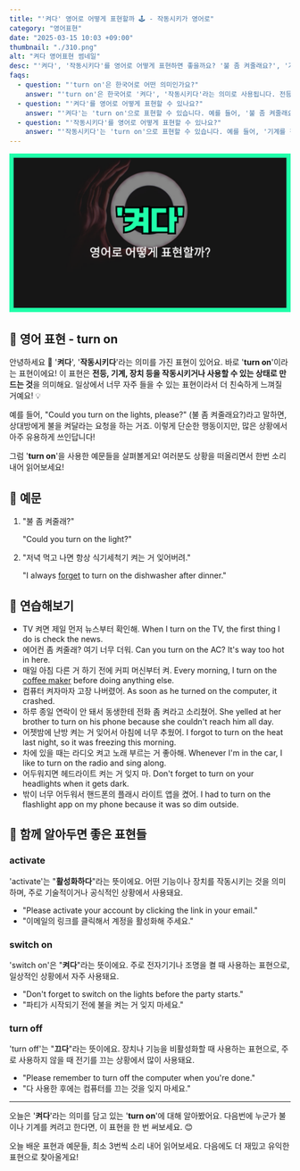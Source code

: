```yaml
---
title: "'켜다' 영어로 어떻게 표현할까 🕹️ - 작동시키가 영어로"
category: "영어표현"
date: "2025-03-15 10:03 +09:00"
thumbnail: "./310.png"
alt: "켜다 영어표현 썸네일"
desc: "'켜다', '작동시키다'를 영어로 어떻게 표현하면 좋을까요? '불 좀 켜줄래요?', '기계를 작동시켜 주세요'를 영어로 표현하는 법을 배워봅시다. 다양한 예문을 통해서 연습하고 본인의 표현으로 만들어 보세요."
faqs:
  - question: "'turn on'은 한국어로 어떤 의미인가요?"
    answer: "'turn on'은 한국어로 '켜다', '작동시키다'라는 의미로 사용됩니다. 전등이나 기계 등을 작동시키는 상황에서 자주 쓰이는 표현이에요."
  - question: "'켜다'를 영어로 어떻게 표현할 수 있나요?"
    answer: "'켜다'는 'turn on'으로 표현할 수 있습니다. 예를 들어, '불 좀 켜줄래요?'는 'Could you turn on the lights, please?'로 말할 수 있어요."
  - question: "'작동시키다'를 영어로 어떻게 표현할 수 있나요?"
    answer: "'작동시키다'는 'turn on'으로 표현할 수 있습니다. 예를 들어, '기계를 작동시켜주세요'는 'Please turn on the machine'으로 말할 수 있어요."
---
```


![켜다 영어표현 썸네일](./310.png)

## 🌟 영어 표현 - turn on

안녕하세요 👋 '**켜다**', '**작동시키다**'라는 의미를 가진 표현이 있어요. 바로 '**turn on**'이라는 표현이에요! 이 표현은 **전등, 기계, 장치 등을 작동시키거나 사용할 수 있는 상태로 만드는 것**을 의미해요. 일상에서 너무 자주 들을 수 있는 표현이라서 더 친숙하게 느껴질 거예요! 💡

예를 들어, "Could you turn on the lights, please?" (불 좀 켜줄래요?)라고 말하면, 상대방에게 불을 켜달라는 요청을 하는 거죠. 이렇게 단순한 행동이지만, 많은 상황에서 아주 유용하게 쓰인답니다!

그럼 '**turn on**'을 사용한 예문들을 살펴볼게요! 여러분도 상황을 떠올리면서 한번 소리 내어 읽어보세요!

## 📖 예문

1. "불 좀 켜줄래?"

   "Could you turn on the light?"

2. "저녁 먹고 나면 항상 식기세척기 켜는 거 잊어버려."

   "I always [forget](/blog/in-english/023.forget/) to turn on the dishwasher after dinner."

## 💬 연습해보기

<ul data-interactive-list>
  <li data-interactive-item>
    <span data-toggler>TV 켜면 제일 먼저 뉴스부터 확인해.</span>
    <span data-answer>When I turn on the TV, the first thing I do is check the news.</span>
  </li>
  <li data-interactive-item>
    <span data-toggler>에어컨 좀 켜줄래? 여기 너무 더워.</span>
    <span data-answer>Can you turn on the AC? It's way too hot in here.</span>
  </li>
  <li data-interactive-item>
    <span data-toggler>매일 아침 다른 거 하기 전에 커피 머신부터 켜.</span>
    <span data-answer>Every morning, I turn on the <a href="/blog/topic/017/#2-커피-머신-coffee-maker">coffee maker</a> before doing anything else.</span>
  </li>
  <li data-interactive-item>
    <span data-toggler>컴퓨터 켜자마자 고장 나버렸어.</span>
    <span data-answer>As soon as he turned on the computer, it crashed.</span>
  </li>
  <li data-interactive-item>
    <span data-toggler>하루 종일 연락이 안 돼서 동생한테 전화 좀 켜라고 소리쳤어.</span>
    <span data-answer>She yelled at her brother to turn on his phone because she couldn't reach him all day.</span>
  </li>
  <li data-interactive-item>
    <span data-toggler>어젯밤에 난방 켜는 거 잊어서 아침에 너무 추웠어.</span>
    <span data-answer>I forgot to turn on the heat last night, so it was freezing this morning.</span>
  </li>
  <li data-interactive-item>
    <span data-toggler>차에 있을 때는 라디오 켜고 노래 부르는 거 좋아해.</span>
    <span data-answer>Whenever I'm in the car, I like to turn on the radio and sing along.</span>
  </li>
  <li data-interactive-item>
    <span data-toggler>어두워지면 헤드라이트 켜는 거 잊지 마.</span>
    <span data-answer>Don't forget to turn on your headlights when it gets dark.</span>
  </li>
  <li data-interactive-item>
    <span data-toggler>밖이 너무 어두워서 핸드폰의 플래시 라이트 앱을 켰어.</span>
    <span data-answer>I had to turn on the flashlight app on my phone because it was so dim outside.</span>
  </li>
</ul>

## 🤝 함께 알아두면 좋은 표현들

### activate

'activate'는 "**활성화하다**"라는 뜻이에요. 어떤 기능이나 장치를 작동시키는 것을 의미하며, 주로 기술적이거나 공식적인 상황에서 사용돼요.

- "Please activate your account by clicking the link in your email."
- "이메일의 링크를 클릭해서 계정을 활성화해 주세요."

### switch on

'switch on'은 "**켜다**"라는 뜻이에요. 주로 전자기기나 조명을 켤 때 사용하는 표현으로, 일상적인 상황에서 자주 사용돼요.

- "Don't forget to switch on the lights before the party starts."
- "파티가 시작되기 전에 불을 켜는 거 잊지 마세요."

### turn off

'turn off'는 "**끄다**"라는 뜻이에요. 장치나 기능을 비활성화할 때 사용하는 표현으로, 주로 사용하지 않을 때 전기를 끄는 상황에서 많이 사용돼요.

- "Please remember to turn off the computer when you're done."
- "다 사용한 후에는 컴퓨터를 끄는 것을 잊지 마세요."

---

오늘은 '**켜다**'라는 의미를 담고 있는 '**turn on**'에 대해 알아봤어요. 다음번에 누군가 불이나 기계를 켜려고 한다면, 이 표현을 한 번 써보세요. 😊

오늘 배운 표현과 예문들, 최소 3번씩 소리 내어 읽어보세요. 다음에도 더 재밌고 유익한 표현으로 찾아올게요!
